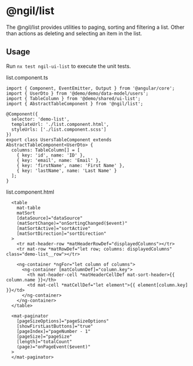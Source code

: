 # @ngil/list

The @ngil/list provides utilities to paging, sorting and filtering a list. Other than actions as deleting and selecting an item in the list.

## Usage

Run `nx test ngil-ui-list` to execute the unit tests.

list.component.ts

```
import { Component, EventEmitter, Output } from '@angular/core';
import { UserDto } from '@demo/demo/data-model/users';
import { TableColumn } from '@demo/shared/ui-list';
import { AbstractTableComponent } from '@ngil/list';

@Component({
  selector: 'demo-list',
  templateUrl: './list.component.html',
  styleUrls: ['./list.component.scss']
})
export class UsersTableComponent extends AbstractTableComponent<UserDto> {
  columns: TableColumn[] = [
    { key: 'id', name: 'ID' },
    { key: 'email', name: 'Email' },
    { key: 'firstName', name: 'First Name' },
    { key: 'lastName', name: 'Last Name' }
  ];
}

```

list.component.html

```
  <table
    mat-table
    matSort
    [dataSource]="dataSource"
    (matSortChange)="onSortingChanged($event)"
    [matSortActive]="sortActive"
    [matSortDirection]="sortDirection"
  >
    <tr mat-header-row *matHeaderRowDef="displayedColumns"></tr>
    <tr mat-row *matRowDef="let row; columns: displayedColumns" class="demo-list__row"></tr>

    <ng-container *ngFor="let column of columns">
      <ng-container [matColumnDef]="column.key">
        <th mat-header-cell *matHeaderCellDef mat-sort-header>{{ column.name }}</th>
        <td mat-cell *matCellDef="let element">{{ element[column.key] }}</td>
      </ng-container>
    </ng-container>
  </table>

  <mat-paginator
    [pageSizeOptions]="pageSizeOptions"
    [showFirstLastButtons]="true"
    [pageIndex]="pageNumber - 1"
    [pageSize]="pageSize"
    [length]="totalCount"
    (page)="onPageEvent($event)"
  >
  </mat-paginator>
```
